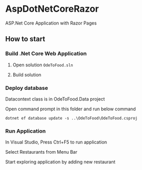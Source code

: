 # AspDotNetCoreRazor
ASP.Net Core Application with Razor Pages

## How to start

### Build .Net Core Web Application
1. Open solution `OdeToFood.sln`

2. Build solution

### Deploy database
Datacontext class is in OdeToFood.Data project

Open command prompt in this folder and run below command

`dotnet ef database update -s ..\OdeToFood\OdeToFood.csproj`

### Run Application
In Visual Studio, Press Ctrl+F5 to run application

Select Restaurants from Menu Bar

Start exploring application by adding new restaurant 

